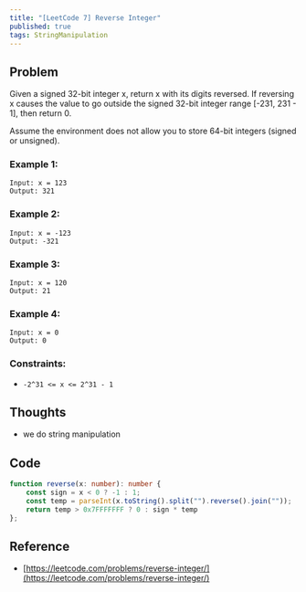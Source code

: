 ```yaml
---
title: "[LeetCode 7] Reverse Integer"
published: true
tags: StringManipulation
---
```


## Problem

Given a signed 32-bit integer x, return x with its digits reversed. If reversing
x causes the value to go outside the signed 32-bit integer range [-231, 231 -
1], then return 0.

Assume the environment does not allow you to store 64-bit integers (signed or unsigned).

### Example 1:

```
Input: x = 123
Output: 321
```

### Example 2:

```
Input: x = -123
Output: -321
```

### Example 3:

```
Input: x = 120
Output: 21
```

### Example 4:

```
Input: x = 0
Output: 0
```
 
### Constraints:

- `-2^31 <= x <= 2^31 - 1`

## Thoughts

- we do string manipulation

## Code

```typescript
function reverse(x: number): number {
    const sign = x < 0 ? -1 : 1;
    const temp = parseInt(x.toString().split("").reverse().join(""));
    return temp > 0x7FFFFFFF ? 0 : sign * temp
};
```

## Reference

- [https://leetcode.com/problems/reverse-integer/](https://leetcode.com/problems/reverse-integer/)